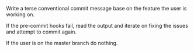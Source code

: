 Write a terse conventional commit message base on the feature the user is working on.

If the pre-commit hooks fail, read the output and iterate on fixing the issues and attempt to commit again.

If the user is on the master branch do nothing.
